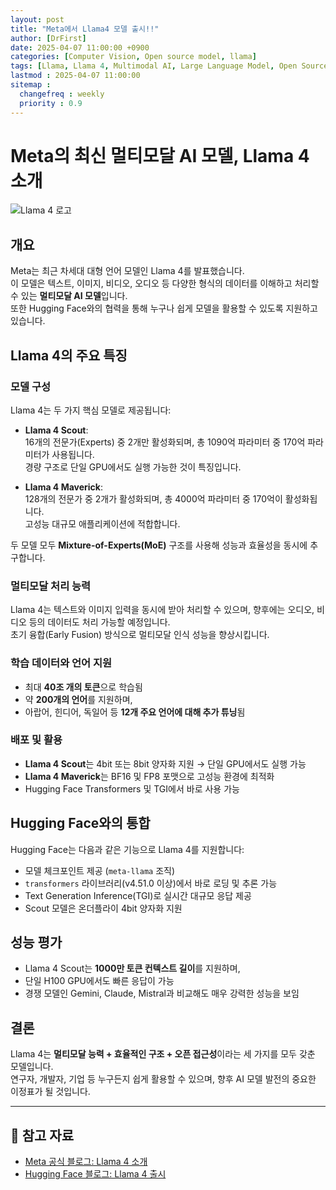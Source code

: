 ```yaml
---
layout: post
title: "Meta에서 Llama4 모델 출시!!"
author: [DrFirst]
date: 2025-04-07 11:00:00 +0900
categories: [Computer Vision, Open source model, llama]
tags: [Llama, Llama 4, Multimodal AI, Large Language Model, Open Source Model, Meta AI, Hugging Face, Transformers, MoE, AI 모델]
lastmod : 2025-04-07 11:00:00
sitemap :
  changefreq : weekly
  priority : 0.9
---
```

# Meta의 최신 멀티모달 AI 모델, Llama 4 소개

![Llama 4 로고](https://huggingface.co/blog/llama4-release/llama4-logo.png)

## 개요

Meta는 최근 차세대 대형 언어 모델인 Llama 4를 발표했습니다.  
이 모델은 텍스트, 이미지, 비디오, 오디오 등 다양한 형식의 데이터를 이해하고 처리할 수 있는 **멀티모달 AI 모델**입니다.  
또한 Hugging Face와의 협력을 통해 누구나 쉽게 모델을 활용할 수 있도록 지원하고 있습니다.

## Llama 4의 주요 특징

### 모델 구성

Llama 4는 두 가지 핵심 모델로 제공됩니다:

- **Llama 4 Scout**:  
  16개의 전문가(Experts) 중 2개만 활성화되며, 총 1090억 파라미터 중 170억 파라미터가 사용됩니다.  
  경량 구조로 단일 GPU에서도 실행 가능한 것이 특징입니다.

- **Llama 4 Maverick**:  
  128개의 전문가 중 2개가 활성화되며, 총 4000억 파라미터 중 170억이 활성화됩니다.  
  고성능 대규모 애플리케이션에 적합합니다.

두 모델 모두 **Mixture-of-Experts(MoE)** 구조를 사용해 성능과 효율성을 동시에 추구합니다.

### 멀티모달 처리 능력

Llama 4는 텍스트와 이미지 입력을 동시에 받아 처리할 수 있으며, 향후에는 오디오, 비디오 등의 데이터도 처리 가능할 예정입니다.  
초기 융합(Early Fusion) 방식으로 멀티모달 인식 성능을 향상시킵니다.

### 학습 데이터와 언어 지원

- 최대 **40조 개의 토큰**으로 학습됨  
- 약 **200개의 언어**를 지원하며,  
- 아랍어, 힌디어, 독일어 등 **12개 주요 언어에 대해 추가 튜닝**됨

### 배포 및 활용

- **Llama 4 Scout**는 4bit 또는 8bit 양자화 지원 → 단일 GPU에서도 실행 가능  
- **Llama 4 Maverick**는 BF16 및 FP8 포맷으로 고성능 환경에 최적화  
- Hugging Face Transformers 및 TGI에서 바로 사용 가능

## Hugging Face와의 통합

Hugging Face는 다음과 같은 기능으로 Llama 4를 지원합니다:

- 모델 체크포인트 제공 (`meta-llama` 조직)
- `transformers` 라이브러리(v4.51.0 이상)에서 바로 로딩 및 추론 가능
- Text Generation Inference(TGI)로 실시간 대규모 응답 제공
- Scout 모델은 온더플라이 4bit 양자화 지원

## 성능 평가

- Llama 4 Scout는 **1000만 토큰 컨텍스트 길이**를 지원하며,  
- 단일 H100 GPU에서도 빠른 응답이 가능  
- 경쟁 모델인 Gemini, Claude, Mistral과 비교해도 매우 강력한 성능을 보임

## 결론

Llama 4는 **멀티모달 능력 + 효율적인 구조 + 오픈 접근성**이라는 세 가지를 모두 갖춘 모델입니다.  
연구자, 개발자, 기업 등 누구든지 쉽게 활용할 수 있으며, 향후 AI 모델 발전의 중요한 이정표가 될 것입니다.

---

## 🔗 참고 자료

- [Meta 공식 블로그: Llama 4 소개](https://ai.meta.com/blog/llama-4-multimodal-intelligence/)
- [Hugging Face 블로그: Llama 4 출시](https://huggingface.co/blog/llama4-release)
